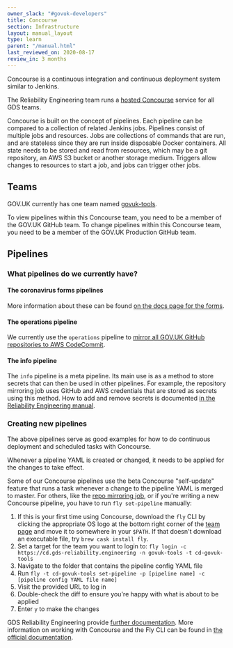 ```yaml
---
owner_slack: "#govuk-developers"
title: Concourse
section: Infrastructure
layout: manual_layout
type: learn
parent: "/manual.html"
last_reviewed_on: 2020-08-17
review_in: 3 months
---
```


Concourse is a continuous integration and continuous deployment system similar to Jenkins.

The Reliability Engineering team runs a [hosted Concourse](https://cd.gds-reliability.engineering/) service for all GDS teams.

Concourse is built on the concept of pipelines. Each pipeline can be compared to a collection of related Jenkins jobs. Pipelines consist of multiple jobs and resources. Jobs are collections of commands that are run, and are stateless since they are run inside disposable Docker containers. All state needs to be stored and read from resources, which may be a git repository, an AWS S3 bucket or another storage medium. Triggers allow changes to resources to start a job, and jobs can trigger other jobs.

## Teams

GOV.UK currently has one team named [govuk-tools](https://cd.gds-reliability.engineering/teams/govuk-tools).

To view pipelines within this Concourse team, you need to be a member of the GOV.UK GitHub team.
To change pipelines within this Concourse team, you need to be a member of the GOV.UK Production GitHub team.

## Pipelines

### What pipelines do we currently have?

#### The coronavirus forms pipelines

More information about these can be found [on the docs page for the forms](/manual/covid-19-services.html#deployment).

#### The operations pipeline

We currently use the `operations` pipeline to [mirror all GOV.UK GitHub repositories to AWS CodeCommit](repository-mirroring.html).

#### The info pipeline

The `info` pipeline is a meta pipeline. Its main use is as a method to store secrets that can then be used in other pipelines. For example, the repository mirroring job uses GitHub and AWS credentials that are stored as secrets using this method. How to add and remove secrets is documented [in the Reliability Engineering manual](https://reliability-engineering.cloudapps.digital/continuous-deployment.html#secrets).

### Creating new pipelines

The above pipelines serve as good examples for how to do continuous deployment and scheduled tasks with Concourse.

Whenever a pipeline YAML is created or changed, it needs to be applied for the changes to take effect.

Some of our Concourse pipelines use the beta Concourse "self-update" feature that runs a task whenever a change to the pipeline YAML is merged to master. For others, like the [repo mirroring job](/manual/repository-mirroring.html), or if you're writing a new Concourse pipeline, you have to run `fly set-pipeline` manually:

1. If this is your first time using Concourse, download the `fly` CLI by clicking the appropriate OS logo at the bottom right corner of the [team page](https://cd.gds-reliability.engineering/teams/govuk-tools) and move it to somewhere in your `$PATH`. If that doesn't download an executable file, try `brew cask install fly`.
1. Set a target for the team you want to login to: `fly login -c https://cd.gds-reliability.engineering -n govuk-tools -t cd-govuk-tools`
1. Navigate to the folder that contains the pipeline config YAML file
1. Run `fly -t cd-govuk-tools set-pipeline -p [pipeline name] -c [pipeline config YAML file name]`
1. Visit the provided URL to log in
1. Double-check the diff to ensure you're happy with what is about to be applied
1. Enter `y` to make the changes

GDS Reliability Engineering provide [further documentation][big-concourse-docs]. More information on working with Concourse and the Fly CLI can be found in [the official documentation][concourse-docs].

[big-concourse]: https://cd.gds-reliability.engineering/
[big-concourse-docs]: https://reliability-engineering.cloudapps.digital/continuous-deployment.html#getting-started-with-concourse
[concourse-docs]: https://concourse-ci.org/fly.html
[mirror-repos]: /manual/repository-mirroring.html
